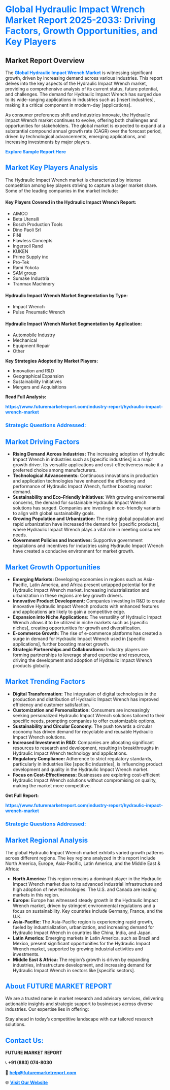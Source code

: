 <h1 style="color: #007BFF;">Global Hydraulic Impact Wrench Market Report 2025-2033: Driving Factors, Growth Opportunities, and Key Players</h1>

<section id="overview">
<h2>Market Report Overview</h2>
<p>The <a href="https://www.futuremarketreport.com/industry-report/hydraulic-impact-wrench-market" style="color: #007BFF; text-decoration: none;"><strong>Global Hydraulic Impact Wrench Market</strong></a> is witnessing significant growth, driven by increasing demand across various industries. This report delves into the key aspects of the Hydraulic Impact Wrench market, providing a comprehensive analysis of its current status, future potential, and challenges. The demand for Hydraulic Impact Wrench has surged due to its wide-ranging applications in industries such as [insert industries], making it a critical component in modern-day [applications].</p>
<p>As consumer preferences shift and industries innovate, the Hydraulic Impact Wrench market continues to evolve, offering both challenges and opportunities for stakeholders. The global market is expected to expand at a substantial compound annual growth rate (CAGR) over the forecast period, driven by technological advancements, emerging applications, and increasing investments by major players.</p>
</section>

<section id="overview">
<p><a href="https://www.futuremarketreport.com/request-sample/reportId=86012" style="color: #007BFF; text-decoration: none;"><strong>Explore Sample Report Here</strong></a></p>
</section>

<section id="key-players">
<h2 style="color: #007BFF;">Market Key Players Analysis</h2>
<p>The Hydraulic Impact Wrench market is characterized by intense competition among key players striving to capture a larger market share. Some of the leading companies in the market include:</p>
<h4>Key Players Covered in the Hydraulic Impact Wrench Report:</h4>
<ul><li>AIMCO</li><li>Beta Utensili</li><li>Bosch Production Tools</li><li>Dino Paoli Srl</li><li>FINI</li><li>Flawless Concepts</li><li>Ingersoll Rand</li><li>KUKEN</li><li>Prime Supply inc</li><li>Pro-Tek</li><li>Rami Yokota</li><li>SAM group</li><li>Sumake Industria</li><li>Tranmax Machinery</li></ul>
<h4>Hydraulic Impact Wrench Market Segmentation by Type:</h4>
<ul><li>Impact Wrench</li><li>Pulse Pneumatic Wrench</li></ul>

<h4>Hydraulic Impact Wrench Market Segmentation by Application:</h4>
<ul><li>Automobile Industry</li><li>Mechanical</li><li>Equipment Repair</li><li>Other</li></ul>
<p><strong>Key Strategies Adopted by Market Players:</strong></p>
<ul>
<li>Innovation and R&D</li>
<li>Geographical Expansion</li>
<li>Sustainability Initiatives</li>
<li>Mergers and Acquisitions</li>
</ul>
</section>

<section>
<p><strong>Read Full Analysis: </strong></p><a href="https://www.futuremarketreport.com/industry-report/hydraulic-impact-wrench-market" style="color: #007BFF; text-decoration: none;"><strong>https://www.futuremarketreport.com/industry-report/hydraulic-impact-wrench-market</strong></a>
<h3 style="color: #007BFF;">Strategic Questions Addressed:</h3>
</section>

<section id="driving-factors">
<h2 style="color: #007BFF;">Market Driving Factors</h2>
<ul>
<li><strong>Rising Demand Across Industries:</strong> The increasing adoption of Hydraulic Impact Wrench in industries such as [specific industries] is a major growth driver. Its versatile applications and cost-effectiveness make it a preferred choice among manufacturers.</li>
<li><strong>Technological Advancements:</strong> Continuous innovations in production and application technologies have enhanced the efficiency and performance of Hydraulic Impact Wrench, further boosting market demand.</li>
<li><strong>Sustainability and Eco-Friendly Initiatives:</strong> With growing environmental concerns, the demand for sustainable Hydraulic Impact Wrench solutions has surged. Companies are investing in eco-friendly variants to align with global sustainability goals.</li>
<li><strong>Growing Population and Urbanization:</strong> The rising global population and rapid urbanization have increased the demand for [specific products], where Hydraulic Impact Wrench plays a vital role in meeting consumer needs.</li>
<li><strong>Government Policies and Incentives:</strong> Supportive government regulations and incentives for industries using Hydraulic Impact Wrench have created a conducive environment for market growth.</li>
</ul>
</section>

<section id="growth-opportunities">
<h2 style="color: #007BFF;">Market Growth Opportunities</h2>
<ul>
<li><strong>Emerging Markets:</strong> Developing economies in regions such as Asia-Pacific, Latin America, and Africa present untapped potential for the Hydraulic Impact Wrench market. Increasing industrialization and urbanization in these regions are key growth drivers.</li>
<li><strong>Innovative Product Development:</strong> Companies investing in R&D to create innovative Hydraulic Impact Wrench products with enhanced features and applications are likely to gain a competitive edge.</li>
<li><strong>Expansion into Niche Applications:</strong> The versatility of Hydraulic Impact Wrench allows it to be utilized in niche markets such as [specific niches], creating opportunities for growth and diversification.</li>
<li><strong>E-commerce Growth:</strong> The rise of e-commerce platforms has created a surge in demand for Hydraulic Impact Wrench used in [specific applications], further boosting market growth.</li>
<li><strong>Strategic Partnerships and Collaborations:</strong> Industry players are forming partnerships to leverage shared expertise and resources, driving the development and adoption of Hydraulic Impact Wrench products globally.</li>
</ul>
</section>

<section id="trending-factors">
<h2 style="color: #007BFF;">Market Trending Factors</h2>
<ul>
<li><strong>Digital Transformation:</strong> The integration of digital technologies in the production and distribution of Hydraulic Impact Wrench has improved efficiency and customer satisfaction.</li>
<li><strong>Customization and Personalization:</strong> Consumers are increasingly seeking personalized Hydraulic Impact Wrench solutions tailored to their specific needs, prompting companies to offer customizable options.</li>
<li><strong>Sustainability and Circular Economy:</strong> The push towards a circular economy has driven demand for recyclable and reusable Hydraulic Impact Wrench solutions.</li>
<li><strong>Increased Investment in R&D:</strong> Companies are allocating significant resources to research and development, resulting in breakthroughs in Hydraulic Impact Wrench technology and applications.</li>
<li><strong>Regulatory Compliance:</strong> Adherence to strict regulatory standards, particularly in industries like [specific industries], is influencing product development and quality in the Hydraulic Impact Wrench market.</li>
<li><strong>Focus on Cost-Effectiveness:</strong> Businesses are exploring cost-efficient Hydraulic Impact Wrench solutions without compromising on quality, making the market more competitive.</li>
</ul>
</section>

<section>
<p><strong>Get Full Report: </strong></p><a href="https://www.futuremarketreport.com/industry-report/hydraulic-impact-wrench-market" style="color: #007BFF; text-decoration: none;"><strong>https://www.futuremarketreport.com/industry-report/hydraulic-impact-wrench-market</strong></a>
<h3 style="color: #007BFF;">Strategic Questions Addressed:</h3>
</section>


<section id="regional-analysis">
<h2 style="color: #007BFF;">Market Regional Analysis</h2>
<p>The global Hydraulic Impact Wrench market exhibits varied growth patterns across different regions. The key regions analyzed in this report include North America, Europe, Asia-Pacific, Latin America, and the Middle East & Africa:</p>
<ul>
<li><strong>North America:</strong> This region remains a dominant player in the Hydraulic Impact Wrench market due to its advanced industrial infrastructure and high adoption of new technologies. The U.S. and Canada are leading markets in this region.</li>
<li><strong>Europe:</strong> Europe has witnessed steady growth in the Hydraulic Impact Wrench market, driven by stringent environmental regulations and a focus on sustainability. Key countries include Germany, France, and the U.K.</li>
<li><strong>Asia-Pacific:</strong> The Asia-Pacific region is experiencing rapid growth, fueled by industrialization, urbanization, and increasing demand for Hydraulic Impact Wrench in countries like China, India, and Japan.</li>
<li><strong>Latin America:</strong> Emerging markets in Latin America, such as Brazil and Mexico, present significant opportunities for the Hydraulic Impact Wrench market, supported by growing industrial activities and investments.</li>
<li><strong>Middle East & Africa:</strong> The region’s growth is driven by expanding industries, infrastructure development, and increasing demand for Hydraulic Impact Wrench in sectors like [specific sectors].</li>
</ul>
</section>

<footer>
<h2 style="color: #007BFF;">About FUTURE MARKET REPORT</h2>
<p>We are a trusted name in market research and advisory services, delivering actionable insights and strategic support to businesses across diverse industries. Our expertise lies in offering:</p>

<p>Stay ahead in today’s competitive landscape with our tailored research solutions.</p>

<h2 style="color: #007BFF;">Contact Us:</h2>
<p><strong>FUTURE MARKET REPORT</strong></p>
<p>📞 <strong>+91 (883) 074-8030</strong></p>
<p>📧 <strong><a href="mailto:help@futuremarketreport.com" style="color: #007BFF;">help@futuremarketreport.com</a></strong></p>
<p>🌐 <strong><a href="https://www.futuremarketreport.com/" style="color: #007BFF;">Visit Our Website</a></strong></p>
</footer>